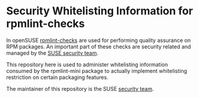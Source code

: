 Security Whitelisting Information for rpmlint-checks
====================================================

In openSUSE [rpmlint-checks](https://github.com/openSUSE/rpmlint-checks) are
used for performing quality assurance on RPM packages. An important part of
these checks are security related and managed by the [SUSE security
team](https://www.suse.com/support/security/).

This repository here is used to administer whitelisting information consumed
by the rpmlint-mini package to actually implement whitelisting restriction on
certain packaging features.

The maintainer of this repository is the SUSE [security
team](mailto:security@suse.com).
